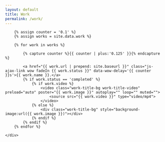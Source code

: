 ```yaml
---
layout: default
title: Work
permalink: /work/
---
```


<section class="work-title-list" data-midnight="dark-bg" data-scroll-target="work">
	<div class="container">

		{% assign counter = '0.1' %}
		{% assign works = site.data.work %}

		{% for work in works %}

			{% capture counter %}{{ counter | plus:'0.125' }}{% endcapture %}

			<a href="{{ work.url | prepend: site.baseurl }}" class="js-ajax-link wow fadeIn {{ work.status }}" data-wow-delay='{{ counter }}s'>{{ work.name }}.</a>
			{% if work.status == 'completed' %}
				{% if work.video %}
					<video class="work-title-bg work-title-video" preload="auto" poster="{{ work.image }}" autoplay="" loop="" muted="">
						<source src="{{ work.video }}" type="video/mp4">
					</video>
				{% else %}
					<div class="work-title-bg" style="background-image:url({{ work.image }})"></div>
				{% endif %}
			{% endif %}
		{% endfor %}

	</div>
</section>
